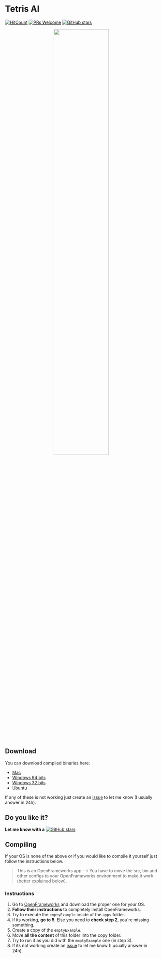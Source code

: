 # Tetris AI

[![HitCount](http://hits.dwyl.io/mrrobb/Artificial-Intelligence/tree/master/Tetris%20AI.svg)](http://hits.dwyl.io/mrrobb/Artificial-Intelligence/tree/master/Tetris%20AI)
[![PRs Welcome](https://img.shields.io/badge/PRs-welcome-brightgreen.svg?style=flat-square)](https://egghead.io/courses/how-to-contribute-to-an-open-source-project-on-github)
[![GitHub stars](https://img.shields.io/github/stars/mrrobb/Artificial-Intelligence.svg?style=social&label=Star&maxAge=2592000)](https://GitHub.com/mrrobb/Artificial-Intelligence/stargazers)

<p align="center">
	<a href="https://www.instagram.com/p/Bdqajy1jeIW">
		<img src="https://j.gifs.com/mQG1zA.gif" width=60%>
	</a>
</p>

## Download
You can download compiled binaries here:

- [Mac](https://github.com/MrRobb/Artificial-Intelligence/releases/download/Tetris_v1.3/Tetris.app.MacOSX.zip)
- [Windows 64 bits](https://github.com/MrRobb/Artificial-Intelligence/releases/download/Tetris_v1.3/Tetris.Windows.64.zip)
- [Windows 32 bits](https://github.com/MrRobb/Artificial-Intelligence/releases/download/Tetris_v1.3/Tetris.Windows.32.zip)
- [Ubuntu](https://github.com/MrRobb/Artificial-Intelligence/releases/download/Tetris_v1.3/Tetris.Ubuntu.16.04.16.zip)

If any of these is not working just create an [issue](https://github.com/MrRobb/Artificial-Intelligence/issues) to let me know (I usually answer in 24h).

## Do you like it?

**Let me know with a**
[![GitHub stars](https://img.shields.io/github/stars/mrrobb/Artificial-Intelligence.svg?style=social&label=Star&maxAge=2592000)](https://GitHub.com/mrrobb/Artificial-Intelligence/stargazers)

## Compiling

If your OS is none of the above or if you would like to compile it yourself just follow the instructions below.

> This is an OpenFrameworks app --> You have to move the src, bin and other configs to your OpenFrameworks environment to make it work (better explained below).

### Instructions

1. Go to [OpenFrameworks](http://openframeworks.cc/download/) and download the proper one for your OS.
2. **Follow their instructions** to completely install OpenFrameworks.
3. Try to execute the `emptyExample` inside of the `apps` folder.
4. If its working, **go to 5**. Else you need to **check step 2**, you're missing something.
5. Create a copy of the `emptyExample`.
6. Move **all the content** of this folder into the copy folder.
7. Try to run it as you did with the `emptyExample` one (in step 3).
8. If its not working create an [issue](https://github.com/MrRobb/Artificial-Intelligence/issues) to let me know (I usually answer in 24h).
